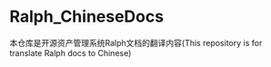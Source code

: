 # Ralph_ChineseDocs
本仓库是开源资产管理系统Ralph文档的翻译内容(This repository is for translate Ralph docs to Chinese)
